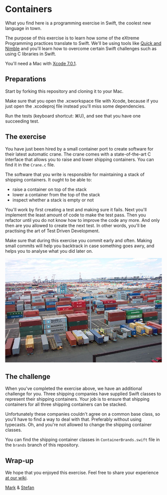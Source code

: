 Containers
==========

What you find here is a programming exercise in Swift, the coolest new language in town.

The purpose of this exercise is to learn how some of the eXtreme Programming practices translate to Swift. We'll be using tools like [Quick and Nimble][1] and you'll learn how to overcome certain Swift challenges such as using C libraries in Swift. 

You'll need a Mac with [Xcode 7.0.1][2].

Preparations
------------

Start by forking this repository and cloning it to your Mac. 

Make sure that you open the .xcworkspace file with Xcode, because if you just open the .xcodeproj file instead you'll miss some dependencies.

Run the tests (keyboard shortcut: ⌘U), and see that you have one succeeding test.

The exercise
-------------
You have just been hired by a small container port to create software for their latest automatic crane. The crane comes with a state-of-the-art C interface that allows you to raise and lower shipping containers. You can find it in the `Crane.c` file.

The software that you write is responsible for maintaining a stack of shipping containers. It ought to be able to:

* raise a container on top of the stack
* lower a container from the top of the stack
* inspect whether a stack is empty or not

You'll work by first creating a test and making sure it fails. Next you'll implement the least amount of code to make the test pass. Then you refactor until you do not know how to improve the code any more. And only then are you allowed to create the next test. In other words, you'll be practising the art of Test Driven Development.

Make sure that during this exercise you commit early and often. Making small commits will help you backtrack in case something goes awry, and helps you to analyse what you did later on.

![Shipping Containers](ShippingContainers.jpg)

The challenge
-------------

When you've completed the exercise above, we have an additional challenge for you. Three shipping companies have supplied Swift classes to represent their shipping containers. Your job is to ensure that shipping containers for all three shipping containers can be stacked.

Unfortunately these companies couldn't agree on a common base class, so you'll have to find a way to deal with that. Preferably without using typecasts. Oh, and you're not allowed to change the shipping container classes.

You can find the shipping container classes in `ContainerBrands.swift` file in the `brands` branch of this repository. 

Wrap-up
-------

We hope that you enjoyed this exercise. Feel free to share your experience [at our wiki][4].

[Mark][5] & [Stefan][6]

[1]: https://github.com/Quick/Quick
[2]: https://developer.apple.com/xcode/
[3]: https://github.com/Quick/Quick/blob/master/Documentation/QuickExamplesAndGroups.md
[4]: https://github.com/markspanbroek/Containers/wiki
[5]: https://github.com/markspanbroek
[6]: https://github.com/svdo